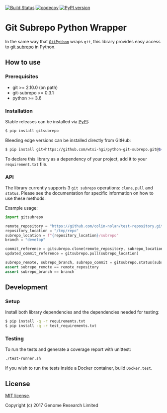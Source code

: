 [![Build Status](https://travis-ci.org/wtsi-hgi/python-git-subrepo.svg?branch=master)](https://travis-ci.org/wtsi-hgi/python-git-subrepo)
[![codecov](https://codecov.io/gh/wtsi-hgi/python-git-subrepo/branch/master/graph/badge.svg)](https://codecov.io/gh/wtsi-hgi/python-git-subrepo)
[![PyPI version](https://badge.fury.io/py/gitsubrepo.svg)](https://badge.fury.io/py/gitsubrepo)

# Git Subrepo Python Wrapper
In the same way that [`GitPython`](https://pypi.python.org/pypi/GitPython/) wraps `git`, this library provides easy 
access to [git subrepo](https://github.com/ingydotnet/git-subrepo) in Python.


## How to use
### Prerequisites
 - git >= 2.10.0 (on path)
 - git-subrepo >= 0.3.1
 - python >= 3.6


### Installation
Stable releases can be installed via [PyPI](https://pypi.python.org/pypi/gitsubrepo):
```bash
$ pip install gitsubrepo
```

Bleeding edge versions can be installed directly from GitHub:
```bash
$ pip install git+https://github.com/wtsi-hgi/python-git-subrepo.git@${commitIdBranchOrTag}#egg=gitsubrepo
```

To declare this library as a dependency of your project, add it to your `requirement.txt` file.


### API
The library currently supports 3 `git subrepo` operations: `clone`, `pull` and `status`. Please see the documentation 
for specific information on how to use these methods.

Example usage:
```python
import gitsubrepo

remote_repository = "https://github.com/colin-nolan/test-repository.git"
repository_location = "/tmp/repo"
subrepo_location = f"{repository_location}/subrepo"
branch = "develop"

commit_reference = gitsubrepo.clone(remote_repository, subrepo_location, branch=branch)
updated_commit_reference = gitsubrepo.pull(subrepo_location)

subrepo_remote, subrepo_branch, subrepo_commit = gitsubrepo.status(subrepo_location)
assert subrepo_remote == remote_repository
assert subrepo_branch == branch
```


## Development
### Setup
Install both library dependencies and the dependencies needed for testing:
```bash
$ pip install -q -r requirements.txt
$ pip install -q -r test_requirements.txt
```

### Testing
To run the tests and generate a coverage report with unittest:
```bash
./test-runner.sh
```
If you wish to run the tests inside a Docker container, build `Docker.test`.


## License
[MIT license](LICENSE.txt).

Copyright (c) 2017 Genome Research Limited
